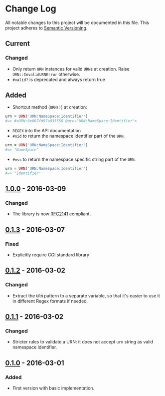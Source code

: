 # Change Log
All notable changes to this project will be documented in this file. This
project adheres to [Semantic Versioning](http://semver.org/).

## Current
### Changed
- Only return `URN` instances for valid `URN`s at creation. Raise `URN::InvalidURNError` otherwise.
- `#valid?` is deprecated and always return true

## Added
- Shortcut method (`URN()`) at creation:
```ruby
urn = URN('URN:NameSpace:Identifier')
#=> #<URN:0x007fd97a835558 @urn="URN:NameSpace:Identifier">
```
- `REGEX` into the API documentation
- `#nid` to return the namespace identifier part of the `URN`.
```ruby
urn = URN('URN:NameSpace:Identifier')
#=> "NameSpace"
```
- `#nss` to return the namespace specific string part of the `URN`.
```ruby
urn = URN('URN:NameSpace:Identifier')
#=> "Identifier"
```

## [1.0.0] - 2016-03-09
### Changed
- The library is now [RFC2141](https://www.ietf.org/rfc/rfc2141.txt) compliant.

## [0.1.3] - 2016-03-07
### Fixed
- Explicitly require CGI standard library

## [0.1.2] - 2016-03-02
### Changed
- Extract the `URN` pattern to a separate variable, so that it's easier to use it in different Regex formats if needed.

## [0.1.1] - 2016-03-02
### Changed
- Stricter rules to validate a URN: it does not accept `urn` string as valid namespace identifier.

## [0.1.0] - 2016-03-01
### Added
- First version with basic implementation.

[1.0.0]: https://github.com/altmetric/urn/releases/tag/v1.0.0
[0.1.3]: https://github.com/altmetric/urn/releases/tag/v0.1.3
[0.1.2]: https://github.com/altmetric/urn/releases/tag/v0.1.2
[0.1.1]: https://github.com/altmetric/urn/releases/tag/v0.1.1
[0.1.0]: https://github.com/altmetric/urn/releases/tag/v0.1.0
